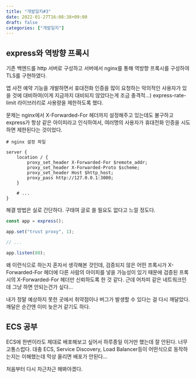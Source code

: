 ```yaml
---
title: "개발일지#3"
date: 2022-01-27T16:08:38+09:00
draft: false
categories: ["개발일지"]
---
```


## express와 역방향 프록시

기존 백엔드를 http 서버로 구성하고 서버에서 nginx를 통해 역방향 프록시를 구성하여 TLS를 구현하였다.

앱 사전 예약 기능을 개발하면서 휴대전화 인증을 많이 요청하는 악의적인 사용자가 있을 것에 대비하여(이게 지금까지 대비되지 않았다는게 조금 충격적...)
express-rate-limit 라이브러리로 사용량을 제한하도록 했다.

문제는 nginx에서 X-Forwarded-For 헤더까지 설정해주고 있는데도 불구하고 express가 항상 같은 아이피라고 인식하여서,
여러명의 사용자가 휴대전화 인증을 시도하면 제한된다는 것이었다.

```nginx
# nginx 설정 파일

server {
    location / {
        proxy_set_header X-Forwarded-For $remote_addr;
        proxy_set_header X-Forwarded-Proto $scheme;
        proxy_set_header Host $http_host;
        proxy_pass http://127.0.0.1:3000;
    }

    # ...
}
```

해결 방법은 실로 간단하다. 구태여 글로 쓸 필요도 없다고 느낄 정도다.

```typescript
const app = express();

app.set("trust proxy", 1);

// ...

app.listen(80);
```

왜 이런식으로 하는지 혼자서 생각해본 것인데,
검증되지 않은 어떤 프록시가 X-Forwarded-For 헤더에 다른 사람의 아이피를 넣을 가능성이 있기 때문에
검증된 프록시의 X-Forwarded-For 헤더만 신뢰하도록 한 것 같다.
근데 어차피 같은 네트워크인데 그냥 하면 안되는건가 싶다...

내가 정말 예상하지 못한 곳에서 취약점이나 버그가 발생할 수 있다는 걸 다시 깨달았다.
깨달은 순간엔 이미 늦은거 같기도 하다.

## ECS 공부

ECS에 한번이라도 제대로 배포해보고 싶어서 하루종일 이거만 했는데 잘 안된다. 너무 고통스럽다.
대충 ECS, Service Discovery, Load Balancer등이 어떤식으로 동작하는지는 이해했는데 막상 올리면 배포가 안된다...

처음부터 다시 차근차근 해봐야겠다.
